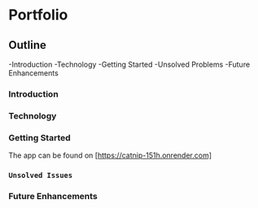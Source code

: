 # Portfolio

## Outline

-Introduction
-Technology
-Getting Started
-Unsolved Problems
-Future Enhancements

### Introduction

### Technology

### Getting Started

The app can be found on [https://catnip-151h.onrender.com]

### `Unsolved Issues`

### Future Enhancements

